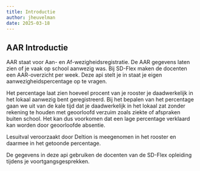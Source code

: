 ```yaml
---
title: Introductie
author: jheuvelman
date: 2025-03-18
---
```


## AAR Introductie

AAR staat voor Aan- en Af-wezigheidsregistratie. De AAR gegevens laten zien of je vaak op school aanwezig was. Bij SD-Flex maken de docenten een AAR-overzicht per week. Deze api stelt je in staat je eigen aanwezigheidspercentage op te vragen.

Het percentage laat zien hoeveel procent van je rooster je daadwerkelijk in het lokaal aanwezig bent geregistreerd. Bij het bepalen van het percentage gaan we uit van de kale tijd dat je daadwerkelijk in het lokaal zat zonder rekening te houden met geoorloofd verzuim zoals ziekte of afspraken buiten school. Het kan dus voorkomen dat een lage percentage verklaard kan worden door geoorloofde absentie.

Lesuitval veroorzaakt door Deltion is meegenomen in het rooster en daarmee in het getoonde percentage.

De gegevens in deze api gebruiken de docenten van de SD-Flex opleiding tijdens je voortgangsgesprekken.



